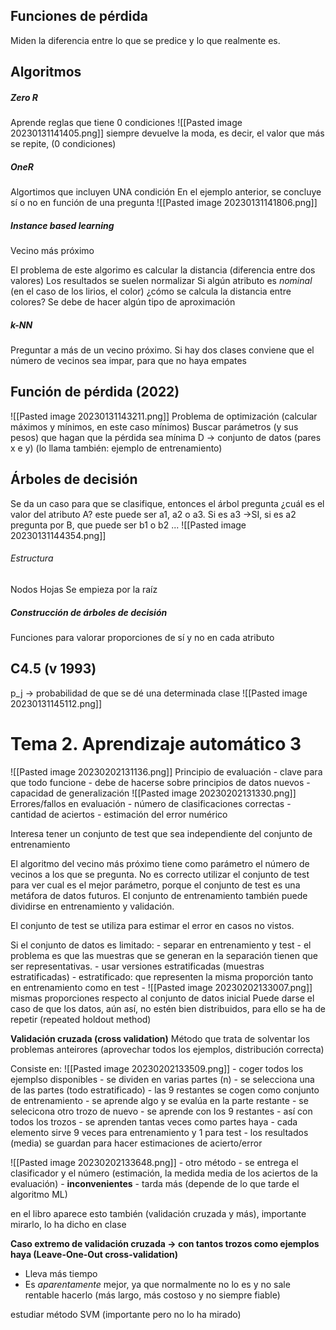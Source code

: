 ## Funciones de pérdida
Miden la diferencia entre lo que se predice y lo que realmente es.

## Algoritmos 
##### Zero R
Aprende reglas que tiene 0 condiciones
![[Pasted image 20230131141405.png]]
siempre devuelve la moda, es decir, el valor que más se repite, (0 condiciones)


##### OneR
Algortimos que incluyen UNA condición
En el ejemplo anterior, se concluye sí o no en función de una pregunta
![[Pasted image 20230131141806.png]]


##### Instance based learning
Vecino más próximo

El problema de este algorimo es calcular la distancia (diferencia entre dos valores)
Los resultados se suelen normalizar
Si algún atributo es *nominal* (en el caso de los lirios, el color) ¿cómo se calcula la distancia entre colores? Se debe de hacer algún tipo de aproximación


##### k-NN
Preguntar a más de un vecino próximo. Si hay dos clases conviene que el número de vecinos sea impar, para que no haya empates


## Función de pérdida (2022)
![[Pasted image 20230131143211.png]]
Problema de optimización (calcular máximos y mínimos, en este caso mínimos)
Buscar parámetros (y sus pesos) que hagan que la pérdida sea mínima
D -> conjunto de datos (pares x e y) (lo llama también: ejemplo de entrenamiento)


## Árboles de decisión
Se da un caso para que se clasifique, entonces el árbol pregunta ¿cuál es el valor del atributo A?
	este puede ser a1, a2 o a3. Si es a3 ->SI, si es a2 pregunta por B, que puede ser b1 o b2 ...
	![[Pasted image 20230131144354.png]]
###### Estructura
Nodos 
Hojas
Se empieza por la raíz

##### Construcción de árboles de decisión
Funciones para valorar proporciones de sí y no en cada atributo


## C4.5 (v 1993)
p_j -> probabilidad de que se dé una determinada clase
![[Pasted image 20230131145112.png]]





# Tema 2. Aprendizaje automático 3

![[Pasted image 20230202131136.png]]
Principio de evaluación
	- clave para que todo funcione
	- debe de hacerse sobre principios de datos nuevos
	- capacidad de generalización
![[Pasted image 20230202131330.png]]
Errores/fallos en evaluación
	- número de clasificaciones correctas
	- cantidad de aciertos
	- estimación del error numérico

Interesa tener un conjunto de test que sea independiente del conjunto de entrenamiento


El algoritmo del vecino más próximo tiene como parámetro el número de vecinos a los que se pregunta.
No es correcto utilizar el conjunto de test para ver cual es el mejor parámetro, porque el conjunto de test es una metáfora de datos futuros. El conjunto de entrenamiento también puede dividirse en entrenamiento y validación.


El conjunto de test se utiliza para estimar el error en casos no vistos. 


Si el conjunto de datos es limitado:
	- separar en entrenamiento y test
	- el problema es que las muestras que se generan en la separación tienen que ser representativas. 
	- usar versiones estratificadas (muestras estratificadas) 
	- estratificado: que representen la misma proporción tanto en entrenamiento como en test
	- ![[Pasted image 20230202133007.png]]
		mismas proporciones respecto al conjunto de datos inicial
	Puede darse el caso de que los datos, aún así, no estén bien distribuidos, para ello se ha de repetir (repeated holdout method)


**Validación cruzada (cross validation)**
Método que trata de solventar los problemas anteirores (aprovechar todos los ejemplos, distribución correcta)

Consiste en:
![[Pasted image 20230202133509.png]]
	- coger todos los ejemplso disponibles
	- se dividen en varias partes (n)
	- se selecciona una de las partes (todo estratificado)
	- las 9 restantes se cogen como conjunto de entrenamiento
	- se aprende algo y se evalúa en la parte restante
	- se selecicona otro trozo de nuevo
	- se aprende con los 9 restantes
	- así con todos los trozos
	- se aprenden tantas veces como partes haya
	- cada elemento sirve 9 veces para entrenamiento y 1 para test
	- los resultados (media) se guardan para hacer estimaciones de acierto/error

![[Pasted image 20230202133648.png]]
	- otro método
	- se entrega el clasificador y el número (estimación, la medida media de los aciertos de la evaluación)
	- **inconvenientes**
		  - tarda más (depende de lo que tarde el algoritmo ML)

en el libro aparece esto también (validación cruzada y más), importante mirarlo, lo ha dicho en clase

**Caso extremo de validación cruzada -> con tantos trozos como ejemplos haya (Leave-One-Out cross-validation)**
- Lleva más tiempo
- Es _aparentamente_ mejor, ya que normalmente no lo es y no sale rentable hacerlo (más largo, más costoso y no siempre fiable)



estudiar método SVM (importante pero no lo ha mirado)



